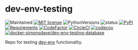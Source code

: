 # dev-env-testing

![Maintained](https://img.shields.io/maintenance/yes/2020.svg)
[![MIT license](http://img.shields.io/badge/license-MIT-brightgreen.svg)](http://opensource.org/licenses/MIT)
![PythonVersions](https://img.shields.io/pypi/pyversions/dev-env-testing.svg?style=flat)
![status](https://img.shields.io/pypi/status/dev-env-testing.svg?style=flat)
[![PyPI](https://img.shields.io/pypi/v/dev-env-testing.svg?style=flat)](https://pypi.python.org/pypi/dev-env-testing)
[![Requirements](https://requires.io/github/simonsdave/dev-env-testing/requirements.svg?branch=release-1.21.0)](https://requires.io/github/simonsdave/dev-env-testing/requirements/?branch=release-1.21.0)
[![CodeFactor](https://www.codefactor.io/repository/github/simonsdave/dev-env-testing/badge/release-1.21.0)](https://www.codefactor.io/repository/github/simonsdave/dev-env-testing/overview/release-1.21.0)
[![CircleCI](https://circleci.com/gh/simonsdave/dev-env-testing/tree/release-1.21.0.svg?style=shield)](https://circleci.com/gh/simonsdave/dev-env-testing/tree/release-1.21.0)
[![codecov](https://codecov.io/gh/simonsdave/dev-env-testing/branch/release-1.21.0/graph/badge.svg)](https://codecov.io/gh/simonsdave/dev-env-testing/branch/release-1.21.0)
[![docker-simonsdave/dev-env-testing-database](https://img.shields.io/badge/docker-simonsdave%2Fdev--env--testing-blue.svg)](https://hub.docker.com/r/simonsdave/dev-env-testing/)

Repo for testing [dev-env](https://github.com/simonsdave/dev-env) functionality.
